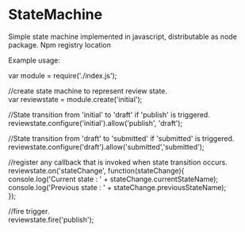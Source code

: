 # StateMachine
Simple state machine implemented in javascript, distributable as node package. Npm registry location

Example usage:

var module = require('./index.js');

//create state machine to represent review state.<br/>
var reviewstate = module.create('initial');

//State transition from 'initial' to 'draft' if 'publish' is triggered.<br/>
reviewstate.configure('initial').allow('publish', 'draft');

//State transition from 'draft' to 'submitted' if 'submitted' is triggered.<br/>
reviewstate.configure('draft').allow('submitted','submitted');

//register any callback that is invoked when state transition occurs.<br/>
reviewstate.on('stateChange', function(stateChange){<br/>
	console.log('Current state : ' +  stateChange.currentStateName);<br/>
	console.log('Previous state : ' +  stateChange.previousStateName);<br/>
});

//fire trigger.<br/>
reviewstate.fire('publish');

